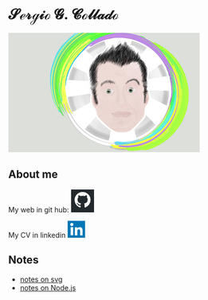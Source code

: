 # 𝓢ℯ𝓇ℊ𝒾ℴ 𝓖. 𝓒ℴ𝓁𝓁𝒶𝒹ℴ

![image](./image/me.png)

## About me

My web in git hub:   [![git_image](./image/git.png)](http://sergiocollado.github.io)  

My CV in linkedin   [![linkedin_image](./image/linkedin.png)](https://www.linkedin.com/in/sergiogonzalezcollado/)

## Notes

- [notes on svg](./notes_on_svg.md)
- [notes on Node.js](./Notes_Nodejs.md)
